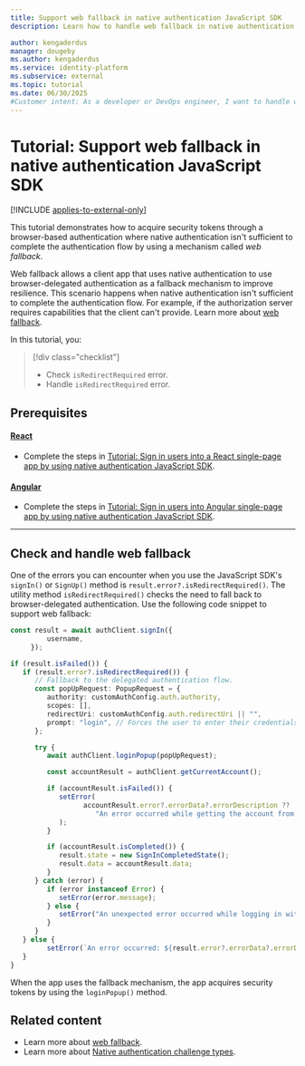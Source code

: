 ```yaml
---
title: Support web fallback in native authentication JavaScript SDK
description: Learn how to handle web fallback in native authentication JavaScript SDK

author: kengaderdus
manager: dougeby
ms.author: kengaderdus
ms.service: identity-platform
ms.subservice: external
ms.topic: tutorial
ms.date: 06/30/2025
#Customer intent: As a developer or DevOps engineer, I want to handle web fallback in a React or Angular SPA that uses native authentication JavaScript SDK so that the client app continues to work by using browser-based authentication if native authentication fails.
---
```


# Tutorial: Support web fallback in native authentication JavaScript SDK

[!INCLUDE [applies-to-external-only](../external-id/includes/applies-to-external-only.md)]

This tutorial demonstrates how to acquire security tokens through a browser-based authentication where native authentication isn't sufficient to complete the authentication flow by using a mechanism called *web fallback*.

Web fallback allows a client app that uses native authentication to use browser-delegated authentication as a fallback mechanism to improve resilience. This scenario happens when native authentication isn't sufficient to complete the authentication flow. For example, if the authorization server requires capabilities that the client can't provide. Learn more about [web fallback](concept-native-authentication-web-fallback.md).

In this tutorial, you:

>[!div class="checklist"]
>
> - Check `isRedirectRequired` error.
> - Handle `isRedirectRequired` error.


## Prerequisites

#### [React](#tab/react)

- Complete the steps in [Tutorial: Sign in users into a React single-page app by using native authentication JavaScript SDK](tutorial-native-authentication-single-page-app-react-sdk-sign-in.md).

#### [Angular](#tab/angular)

- Complete the steps in [Tutorial: Sign in users into Angular single-page app by using native authentication JavaScript SDK](tutorial-native-authentication-single-page-app-angular-sign-in.md).

--- 

## Check and handle web fallback

One of the errors you can encounter when you use the JavaScript SDK's `signIn()` or `SignUp()` method is `result.error?.isRedirectRequired()`. The utility method `isRedirectRequired()` checks the need to fall back to browser-delegated authentication. Use the following code snippet to support web fallback:


   ```typescript
   const result = await authClient.signIn({
            username,
        });

   if (result.isFailed()) {
      if (result.error?.isRedirectRequired()) {
         // Fallback to the delegated authentication flow.
         const popUpRequest: PopupRequest = {
            authority: customAuthConfig.auth.authority,
            scopes: [],
            redirectUri: customAuthConfig.auth.redirectUri || "",
            prompt: "login", // Forces the user to enter their credentials on that request, negating single-sign on.
         };

         try {
            await authClient.loginPopup(popUpRequest);

            const accountResult = authClient.getCurrentAccount();

            if (accountResult.isFailed()) {
               setError(
                     accountResult.error?.errorData?.errorDescription ??
                        "An error occurred while getting the account from cache"
               );
            }

            if (accountResult.isCompleted()) {
               result.state = new SignInCompletedState();
               result.data = accountResult.data;
            }
         } catch (error) {
            if (error instanceof Error) {
               setError(error.message);
            } else {
               setError("An unexpected error occurred while logging in with popup");
            }
         }
      } else {
            setError(`An error occurred: ${result.error?.errorData?.errorDescription}`);
      }
   }
   ```

When the app uses the fallback mechanism, the app acquires security tokens by using the `loginPopup()` method.


## Related content

- Learn more about [web fallback](concept-native-authentication-web-fallback.md).
- Learn more about [Native authentication challenge types](concept-native-authentication-challenge-types.md).